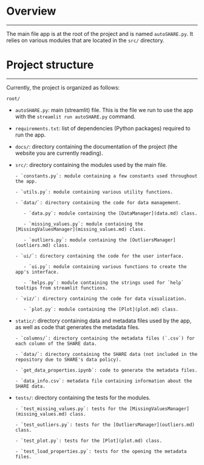# Overview
***

The main file app is at the root of the project and is named `autoSHARE.py`. It relies on various modules that are located in the `src/` directory.

# Project structure
***

Currently, the project is organized as follows:

`root/`

- `autoSHARE.py`: main (streamlit) file. This is the file we run to use the app with the `streamlit run autoSHARE.py` command.

- `requirements.txt`: list of dependencies (Python packages) required to run the app.

- `docs/`: directory containing the documentation of the project (the website you are currently reading).

- `src/`: directory containing the modules used by the main file.

      - `constants.py`: module containing a few constants used throughout the app.

      - `utils.py`: module containing various utility functions.

      - `data/`: directory containing the code for data management.

         - `data.py`: module containing the [DataManager](data.md) class.

         - `missing_values.py`: module containing the [MissingValuesManager](missing_values.md) class.

         - `outliers.py`: module containing the [OutliersManager](outliers.md) class.

      - `ui/`: directory containing the code for the user interface.

         - `ui.py`: module containing various functions to create the app's interface.

         - `helps.py`: module containing the strings used for `help` tooltips from streamlit functions.

      - `viz/`: directory containing the code for data visualization.

         - `plot.py`: module containing the [Plot](plot.md) class.

- `static/`: directory containing data and metadata files used by the app, as well as code that generates the metadata files.

      - `columns/`: directory containing the metadata files (`.csv`) for each column of the SHARE data.

      - `data/`: directory containing the SHARE data (not included in the repository due to SHARE's data policy).

      - `get_data_properties.ipynb`: code to generate the metadata files.

      - `data_info.csv`: metadata file containing information about the SHARE data.

- `tests/`: directory containing the tests for the modules.

      - `test_missing_values.py`: tests for the [MissingValuesManager](missing_values.md) class.

      - `test_outliers.py`: tests for the [OutliersManager](outliers.md) class.

      - `test_plot.py`: tests for the [Plot](plot.md) class.

      - `test_load_properties.py`: tests for the opening the metadata files.
